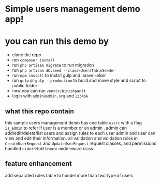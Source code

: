 # Simple users management demo app!


# you can run this demo by

- clone the repo 
- run `composer install`
- run `php artisan migrate` to run migration 
- run `php artisan db:seed --class=UsersTableSeeder`
- run `npm install` to install gulp and laravel-elixir
- run `gulp` or `gulp --production` to build and move style and script to public folder
- now you can run `vendor/bin/phpunit`  
- login with `admin@admin.org` and `123456`

## what this repo contain 
 this sample users management demo has one table `users` with 
a flag `is_admin` to refer if user is a member or an admin ,
 admin can add/edit/delete/list users and assign rules to each user
 admin and user can view and edit their information.
 all validation and validation rules in `CreateUserRequest` and `UpdateUserRequest` request classes,
 and permissions handled in `AuthMiddleware` middleware class
 
 ## feature enhancement
 add separated rules table to handel more than two type of users
  
